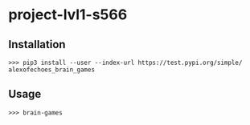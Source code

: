 # project-lvl1-s566

## Installation
```>>> pip3 install --user --index-url https://test.pypi.org/simple/ alexofechoes_brain_games```

## Usage
```>>> brain-games```
